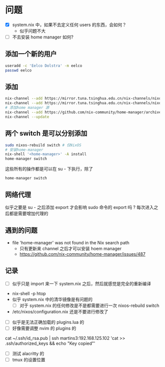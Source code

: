 # 问题
- [x] system.nix 中，如果不去定义任何 users 的东西，会如何？
  - 似乎问题不大
- [ ] 不去安装 home manager 如何?

## 添加一个新的用户

```sh
useradd -c 'Eelco Dolstra' -m eelco
passwd eelco
```

## 添加
```sh
nix-channel --add https://mirror.tuna.tsinghua.edu.cn/nix-channels/nixos-21.11 nixos # 对于NixOS
nix-channel --add https://mirror.tuna.tsinghua.edu.cn/nix-channels/nixos-21.11 nixpkgs # 对于Nix
# 添加home manager 源
nix-channel --add https://github.com/nix-community/home-manager/archive/release-21.11.tar.gz home-manager
nix-channel --update
```

##  两个 switch 是可以分别添加

```sh
sudo nixos-rebuild switch # 仅NixOS
# 安装home-manager
nix-shell '<home-manager>' -A install
home-manager switch
```
这些所有的操作都是可以在 su - 下执行，除了

```plain
home-manager switch
```

## 网络代理
似乎之要是 su - 之后添加 export 才会影响 sudo 命令的 export 吗 ?
每次进入之后都是需要增加代理的

## 遇到的问题
- file 'home-manager' was not found in the Nix search path
  - 只有更新来 channel 之后才可以安装 hoem manager
  - https://github.com/nix-community/home-manager/issues/487

## 记录
- [ ] 似乎只是 import 来一下 system.nix 之后，然后就感觉是完全的重新编译
- nix-shell -p htop
- 似乎 system.nix 中的清华镜像是有问题的
  - [ ] 对于 system.nix 的任何修改是不是都需要进行一次 nixos-rebuild switch
- /etc/nixos/configuration.nix 还是不要进行修改了

- [ ] 似乎是无法正确加载的 plugins.lua 的
- [ ] 好像需要调整 nvim 的 plugins 的

cat ~/.ssh/id_rsa.pub | ssh martins3:192.168.125.102 'cat >> .ssh/authorized_keys && echo "Key copied"'

- [ ] 测试 alacritty 的
- [ ] tmux 的设置位置
